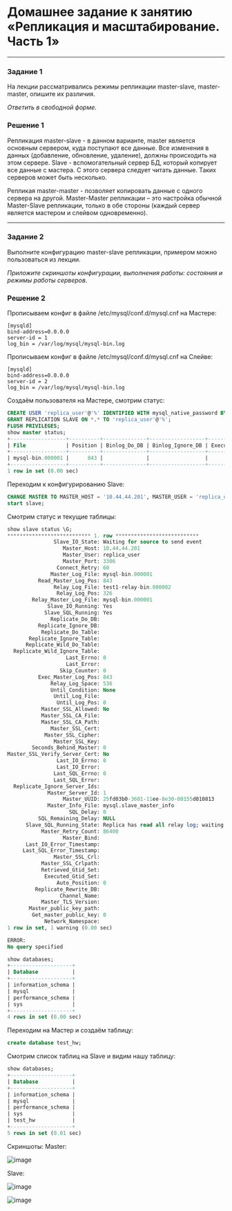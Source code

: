 # Домашнее задание к занятию «Репликация и масштабирование. Часть 1»

---

### Задание 1

На лекции рассматривались режимы репликации master-slave, master-master, опишите их различия.

*Ответить в свободной форме.*

### Решение 1

Репликация master-slave - в данном варианте, master является основным сервером, куда поступают все данные. Все изменения в данных (добавление, обновление, удаление), должны происходить на этом сервере. Slave - вспомогательный сервер БД, который копирует все данные с мастера. С этого сервера следует читать данные. Таких серверов может быть несколько.

Репликая master-master - позволяет копировать данные с одного сервера на другой. Master-Master репликации – это настройка обычной Master-Slave репликации, только в обе стороны (каждый сервер является мастером и слейвом одновременно).

---

### Задание 2

Выполните конфигурацию master-slave репликации, примером можно пользоваться из лекции.

*Приложите скриншоты конфигурации, выполнения работы: состояния и режимы работы серверов.*

### Решение 2

Прописываем конфиг в файле /etc/mysql/conf.d/mysql.cnf на Мастере: 
```
[mysqld]
bind-address=0.0.0.0
server-id = 1
log_bin = /var/log/mysql/mysql-bin.log
```
Прописываем конфиг в файле /etc/mysql/conf.d/mysql.cnf на Слейве: 
```
[mysqld]
bind-address=0.0.0.0
server-id = 2
log_bin = /var/log/mysql/mysql-bin.log
```
Создаём пользователя на Мастере, смотрим статус:
```sql
CREATE USER 'replica_user'@'%' IDENTIFIED WITH mysql_native_password BY '12345';
GRANT REPLICATION SLAVE ON *.* TO 'replica_user'@'%';
FLUSH PRIVILEGES;
show master status;
+------------------+----------+--------------+------------------+-------------------+
| File             | Position | Binlog_Do_DB | Binlog_Ignore_DB | Executed_Gtid_Set |
+------------------+----------+--------------+------------------+-------------------+
| mysql-bin.000001 |      843 |              |                  |                   |
+------------------+----------+--------------+------------------+-------------------+
1 row in set (0.00 sec)
```
Переходим к конфигурированию Slave:
```sql
CHANGE MASTER TO MASTER_HOST = '10.44.44.201', MASTER_USER = 'replica_user', MASTER_PASSWORD = '12345', MASTER_LOG_FILE = 'mysql-bin.00001', MASTER_LOG_POS = 843;
start slave;
```
Смотрим статус и текущие таблицы:
```sql
show slave status \G;
*************************** 1. row ***************************
               Slave_IO_State: Waiting for source to send event
                  Master_Host: 10.44.44.201
                  Master_User: replica_user
                  Master_Port: 3306
                Connect_Retry: 60
              Master_Log_File: mysql-bin.000001
          Read_Master_Log_Pos: 843
               Relay_Log_File: test1-relay-bin.000002
                Relay_Log_Pos: 326
        Relay_Master_Log_File: mysql-bin.000001
             Slave_IO_Running: Yes
            Slave_SQL_Running: Yes
              Replicate_Do_DB: 
          Replicate_Ignore_DB: 
           Replicate_Do_Table: 
       Replicate_Ignore_Table: 
      Replicate_Wild_Do_Table: 
  Replicate_Wild_Ignore_Table: 
                   Last_Errno: 0
                   Last_Error: 
                 Skip_Counter: 0
          Exec_Master_Log_Pos: 843
              Relay_Log_Space: 536
              Until_Condition: None
               Until_Log_File: 
                Until_Log_Pos: 0
           Master_SSL_Allowed: No
           Master_SSL_CA_File: 
           Master_SSL_CA_Path: 
              Master_SSL_Cert: 
            Master_SSL_Cipher: 
               Master_SSL_Key: 
        Seconds_Behind_Master: 0
Master_SSL_Verify_Server_Cert: No
                Last_IO_Errno: 0
                Last_IO_Error: 
               Last_SQL_Errno: 0
               Last_SQL_Error: 
  Replicate_Ignore_Server_Ids: 
             Master_Server_Id: 1
                  Master_UUID: 25fd03b0-3601-11ee-8e30-00155d010813
             Master_Info_File: mysql.slave_master_info
                    SQL_Delay: 0
          SQL_Remaining_Delay: NULL
      Slave_SQL_Running_State: Replica has read all relay log; waiting for more updates
           Master_Retry_Count: 86400
                  Master_Bind: 
      Last_IO_Error_Timestamp: 
     Last_SQL_Error_Timestamp: 
               Master_SSL_Crl: 
           Master_SSL_Crlpath: 
           Retrieved_Gtid_Set: 
            Executed_Gtid_Set: 
                Auto_Position: 0
         Replicate_Rewrite_DB: 
                 Channel_Name: 
           Master_TLS_Version: 
       Master_public_key_path: 
        Get_master_public_key: 0
            Network_Namespace: 
1 row in set, 1 warning (0.00 sec)

ERROR: 
No query specified

show databases;
+--------------------+
| Database           |
+--------------------+
| information_schema |
| mysql              |
| performance_schema |
| sys                |
+--------------------+
4 rows in set (0.00 sec)
```
Переходим на Мастер и создаём таблицу:
```sql
create database test_hw;
```
Смотрим список таблиц на Slave и видим нашу таблицу:
```sql
show databases;
+--------------------+
| Database           |
+--------------------+
| information_schema |
| mysql              |
| performance_schema |
| sys                |
| test_hw            |
+--------------------+
5 rows in set (0.01 sec)
```
Скриншоты:
Master:

![image](https://github.com/SKA1010/hw_db_6/assets/125235217/154d4d8c-411c-4d76-b9fb-065873556a5b)

Slave:

![image](https://github.com/SKA1010/hw_db_6/assets/125235217/5ba387c0-4ed3-46c7-a73f-9f5f08b07f36)

![image](https://github.com/SKA1010/hw_db_6/assets/125235217/a634b8b8-f7d5-4d41-a07c-2233816d949d)


